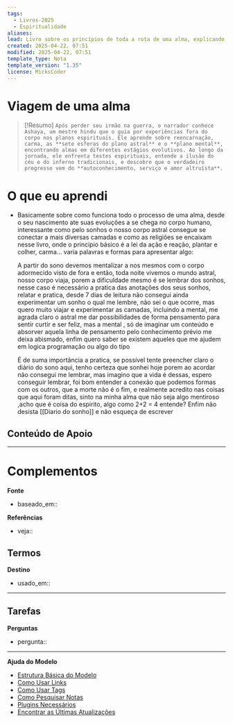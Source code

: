```yaml
---
tags:
  - Livros-2025
  - Espiritualidade
aliases: 
lead: Livro sobre os princípios de toda a rota de uma alma, explicando o por que de estarmos aqui, ensinamentos congruentes de evolução baseada no treinamento de uma pessoa que perdeu seu irmão na guerra e entendeu que a vida aqui é passageira e existe para um proposito maior
created: 2025-04-22, 07:51
modified: 2025-04-22, 07:51
template_type: Nota
template_version: "1.35"
license: MicksCoder
---
```



# Viagem de uma alma

> [!Resumo]
> `Após perder seu irmão na guerra, o narrador conhece Ashaya, um mestre hindu que o guia por experiências fora do corpo nos planos espirituais. Ele aprende sobre reencarnação, carma, as **sete esferas do plano astral** e o **plano mental**, encontrando almas em diferentes estágios evolutivos. Ao longo da jornada, ele enfrenta testes espirituais, entende a ilusão do céu e do inferno tradicionais, e descobre que o verdadeiro progresso vem do **autoconhecimento, serviço e amor altruísta**.`

# **O que eu aprendi**
- Basicamente sobre como funciona todo o processo de uma alma, desde o seu nascimento ate suas evoluções a se chega no corpo humano, interessante como pelo sonhos o nosso corpo astral consegue se conectar a mais diversas camadas e como as religiões se encaixam  nesse livro, onde o principio básico é a lei da ação e reação, plantar e colher, carma... varia palavras e formas para apresentar algo: 

  A partir do sono devemos mentalizar a nos mesmos com o corpo adormecido visto de fora e então, toda noite vivemos o mundo astral, nosso corpo viaja, porem a dificuldade mesmo é se lembrar dos sonhos, nesse caso é necessário a pratica das anotações dos seus sonhos, relatar e pratica, desde 7 dias de leitura não consegui ainda experimentar um sonho o qual me lembre, não sei o que ocorre, mas quero muito viajar e experimentar as camadas, incluindo a mental, me agrada claro o astral me dar possibilidades de forma pensamento para sentir curtir e ser feliz, mas a mental , só de imaginar um conteúdo e absorver aquela linha de pensamento pelo conhecimento prévio me deixa abismado, enfim quero saber se existem aqueles que me ajudem em logica programação ou algo do tipo

  É de suma importância a pratica, se possível tente preencher claro o diário do sono aqui, tenho certeza que sonhei hoje porem ao acordar não consegui me lembrar, mas imagino que a vida é dessas, espero conseguir lembrar, foi bom entender a conexão que podemos formas com os outros, que a morte não é o fim,  e realmente acredito nas coisas que aqui foram ditas, sinto na minha alma que não seja algo mentiroso ,acho que é coisa do espirito, algo como 2+2 = 4 entende? Enfim não desista [[Diario do sonho]] e não esqueça de escrever
  

  

**Conteúdo de Apoio**
- 

---
# Complementos

**Fonte**
- baseado_em:: 

**Referências**
- veja:: 

**Termos**
- 

**Destino**
- usado_em:: 

---
**Tarefas**
- 

**Perguntas**
- pergunta:: 

---
**Ajuda do Modelo**
- [Estrutura Básica do Modelo](https://github.com/groepl/Obsidian-Templates#basic-template-structure)
- [Como Usar Links](https://github.com/groepl/Obsidian-Templates#how-to-use-links)
- [Como Usar Tags](https://github.com/groepl/Obsidian-Templates#how-to-use-tags)
- [Como Pesquisar Notas](https://github.com/groepl/Obsidian-Templates#how-to-search-notes)
- [Plugins Necessários](https://github.com/groepl/Obsidian-Templates#obsidian-plugins-needed)
- [Encontrar as Últimas Atualizações](https://github.com/groepl/Obsidian-Templates)
